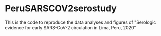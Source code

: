 # PeruSARSCOV2serostudy
This is the code to reproduce the data analyses and figures of "Serologic evidence for early SARS-CoV-2 circulation in Lima, Peru, 2020"
